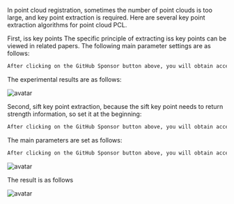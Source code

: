 In point cloud registration, sometimes the number of point clouds is too large, and key point extraction is required. Here are several key point extraction algorithms for point cloud PCL. 

 First, iss key points The specific principle of extracting iss key points can be viewed in related papers. The following main parameter settings are as follows: 

  ```python  
After clicking on the GitHub Sponsor button above, you will obtain access permissions to my private code repository ( https://github.com/slowlon/my_code_bar ) to view this blog code. By searching the code number of this blog, you can find the code you need, code number is: 2024020309573726312
  ```  
 The experimental results are as follows: 

 ![avatar]( 20190410143302665.png) 

 Second, sift key point extraction, because the sift key point needs to return strength information, so set it at the beginning: 

  ```python  
After clicking on the GitHub Sponsor button above, you will obtain access permissions to my private code repository ( https://github.com/slowlon/my_code_bar ) to view this blog code. By searching the code number of this blog, you can find the code you need, code number is: 2024020309573726312
  ```  
 The main parameters are set as follows: 

  ```python  
After clicking on the GitHub Sponsor button above, you will obtain access permissions to my private code repository ( https://github.com/slowlon/my_code_bar ) to view this blog code. By searching the code number of this blog, you can find the code you need, code number is: 2024020309573726312
  ```  
 ![avatar]( 20190410143645802.png) 

 The result is as follows  

 ![avatar]( 20190410143658365.png) 

